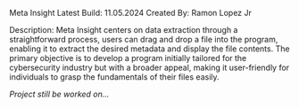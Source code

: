 Meta Insight 
Latest Build: 11.05.2024 
Created By: Ramon Lopez Jr

Description: Meta Insight centers on data extraction through a
straightforward process, users can drag and drop a file into the
program, enabling it to extract the desired metadata and display the
file contents.​ The primary objective is to develop a program initially
tailored for the cybersecurity industry but with a broader appeal,
making it user-friendly for individuals to grasp the fundamentals of
their files easily.​

*Project still be worked on...*